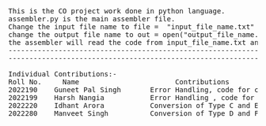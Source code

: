 <pre>
This is the CO project work done in python language.
assembler.py is the main assembler file.
Change the input file name to file =  "input_file_name.txt" 
change the output file name to out = open("output_file_name.txt","w")
the assembler will read the code from input_file_name.txt and print the output in "output_file_name.txt".
---------------------------------------------------------------------------------------------------------------
---------------------------------------------------------------------------------------------------------------

Individual Contributions:-
Roll No.     Name                       Contributions
2022190    Guneet Pal Singh       Error Handling, code for conversion of Type- B to Binary
2022199    Harsh Nangia           Error Handling , code for conversion of Type- A to Binary
2022220    Idhant Arora           Conversion of Type C and E to Binary
2022280    Manveet Singh          Conversion of Type D and F to Binary
<pre/>
